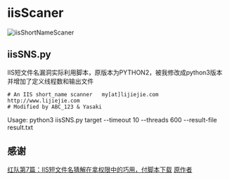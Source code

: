 # iisScaner

![iisShortNameScaner](https://socialify.git.ci/VMsec/iisShortNameScaner/image?description=1&forks=1&issues=1&language=1&name=1&owner=1&pattern=Floating%20Cogs&pulls=1&stargazers=1&theme=Dark)


## iisSNS.py

IIS短文件名漏洞实际利用脚本，原版本为PYTHON2，被我修改成python3版本 并增加了定义线程数和输出文件

```
# An IIS short_name scanner   my[at]lijiejie.com  http://www.lijiejie.com    
# Modified by ABC_123 & Yasaki
```
Usage: python3 iisSNS.py target --timeout 10 --threads 600 --result-file result.txt

## 感谢

[红队第7篇：IIS短文件名猜解在拿权限中的巧用，付脚本下载](https://mp.weixin.qq.com/s/N30pLGhwWJcNB90q9QOg1g)
[原作者](https://github.com/VMsec/iisShortNameScaner/tree/4c8cec0cee03ffb65cc8d0f40790a6a101c75127)

